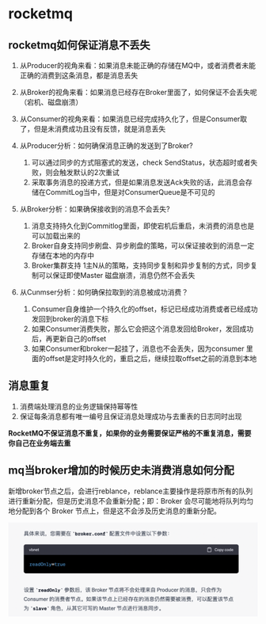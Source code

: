 # rocketmq
## rocketmq如何保证消息不丢失
1. 从Producer的视角来看：如果消息未能正确的存储在MQ中，或者消费者未能正确的消费到这条消息，都是消息丢失
2. 从Broker的视角来看：如果消息已经存在Broker里面了，如何保证不会丢失呢（宕机、磁盘崩溃）
3. 从Consumer的视角来看：如果消息已经完成持久化了，但是Consumer取了，但是未消费成功且没有反馈，就是消息丢失

1. 从Producer分析：如何确保消息正确的发送到了Broker?
   1. 可以通过同步的方式阻塞式的发送，check SendStatus，状态超时或者失败，则会触发默认的2次重试
   2. 采取事务消息的投递方式，但是如果消息发送Ack失败的话，此消息会存储在CommitLog当中，但是对ConsumerQueue是不可见的
2. 从Broker分析：如果确保接收到的消息不会丢失?
   1. 消息支持持久化到Commitlog里面，即使宕机后重启，未消费的消息也是可以加载出来的
   2. Broker自身支持同步刷盘、异步刷盘的策略，可以保证接收到的消息一定存储在本地的内存中
   3. Broker集群支持 1主N从的策略，支持同步复制和异步复制的方式，同步复制可以保证即使Master 磁盘崩溃，消息仍然不会丢失
3. 从Cunmser分析：如何确保拉取到的消息被成功消费？
   1. Consumer自身维护一个持久化的offset，标记已经成功消费或者已经成功发回到broker的消息下标
   2. 如果Consumer消费失败，那么它会把这个消息发回给Broker，发回成功后，再更新自己的offset
   3. 如果Consumer和broker一起挂了，消息也不会丢失，因为consumer 里面的offset是定时持久化的，重启之后，继续拉取offset之前的消息到本地

## 消息重复
1. 消费端处理消息的业务逻辑保持幂等性
2. 保证每条消息都有唯一编号且保证消息处理成功与去重表的日志同时出现

**RocketMQ不保证消息不重复，如果你的业务需要保证严格的不重复消息，需要你自己在业务端去重**

## mq当broker增加的时候历史未消费消息如何分配
新增broker节点之后，会进行reblance，reblance主要操作是将原市所有的队列进行重新分配，但是历史消息不会重新分配；即：Broker 会尽可能地将队列均匀地分配到各个 Broker 节点上，但是这不会涉及历史消息的重新分配。

![](/技术学习流程/pic/2023-04-19-17-54-24.png)